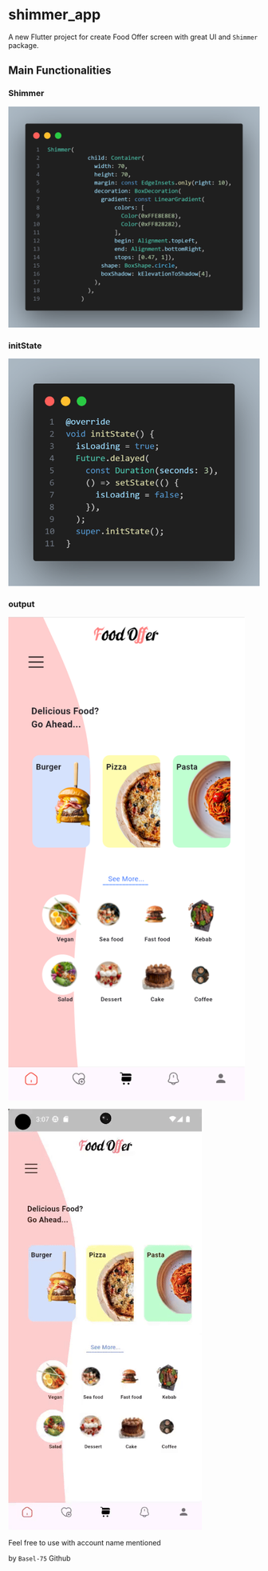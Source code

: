 # shimmer_app

A new Flutter project for create Food Offer screen with great UI and `Shimmer` package.

## Main Functionalities

### Shimmer 
![alt text](assest/readme/image.png) 

### initState
![alt text](assest/readme/image-1.png) 

### output
![alt text](assest/readme/image-2.png) 

![alt text](assest/readme/shimmerGif.gif) 

Feel free to use with account name mentioned

by `Basel-75` Github